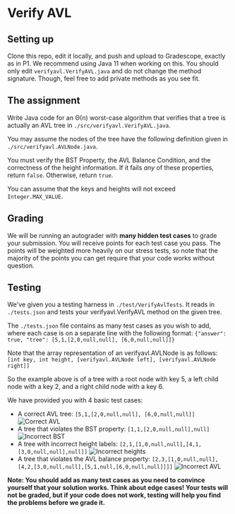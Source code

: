 # Verify AVL

## Setting up

Clone this repo, edit it locally, and push and upload to Gradescope, exactly as in P1. We recommend using Java 11 when working on this. You should only edit `verifyavl.VerifyAVL.java` and do not change the method signature. Though, feel free to add private methods as you see fit.


## The assignment
Write Java code for an Θ(n) worst-case algorithm that verifies that a tree is actually an AVL tree in `./src/verifyavl.VerifyAVL.java`.

You may assume the nodes of the tree have the following definition given in `./src/verifyavl.AVLNode.java`.

You must verify the BST Property, the AVL Balance Condition, and the correctness of the height information. If it fails *any* of these properties, return `false`. Otherwise, return `true`.

You can assume that the keys and heights will not exceed `Integer.MAX_VALUE`. 

## Grading
We will be running an autograder with **many hidden test cases** to grade your submission. You will receive points for each test case you pass. The points will be weighted more heavily on our stress tests, so note that the majority of the points you can get require that your code works without question.

## Testing
We've given you a testing harness in `./test/VerifyAvlTests`. It reads in `./tests.json` and tests your verifyavl.VerifyAVL method on the given tree.

The `./tests.json` file contains as many test cases as you wish to add, where each case is on a separate line with the following format:
  `{"answer": true, "tree": [5,1,[2,0,null,null], [6,0,null,null]]}`

Note that the array representation of an verifyavl.AVLNode is as follows:
`[int key, int height, [verifyavl.AVLNode left], [verifyavl.AVLNode right]]`

So the example above is of a tree with a root node with key 5, a left child node with a key 2, and a right child node with a key 6.

We have provided you with 4 basic test cases:
- A correct AVL tree: `[5,1,[2,0,null,null], [6,0,null,null]]`
![Correct AVL](./img/correct.png)
- A tree that violates the BST property: `[1,1,[2,0,null,null],null]`
![Incorrect BST](./img/bst.png)
- A tree with incorrect height labels: `[2,1,[1,0,null,null],[4,1,[3,0,null,null],null]]`
![Incorrect heights](./img/height.png)
- A tree that violates the AVL balance property: `[2,3,[1,0,null,null],[4,2,[3,0,null,null],[5,1,null,[6,0,null,null]]]]`
![Incorrect AVL](./img/avl.png)

**Note: You should add as many test cases as you need to convince yourself that your solution works. Think about edge cases! Your tests will not be graded, but if your code does not work, testing will help you find the problems before we grade it.** 